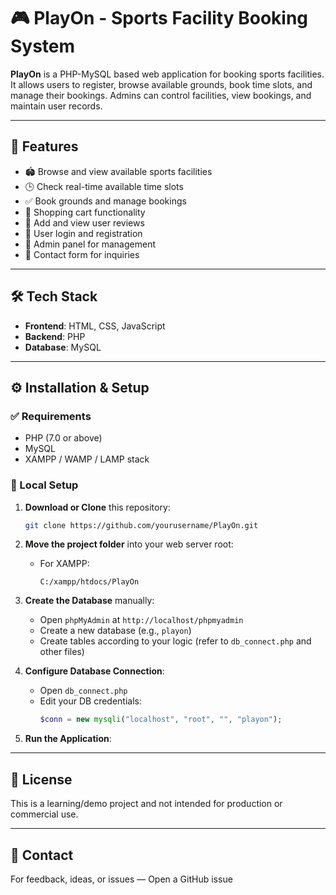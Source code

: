 # 🎮 PlayOn - Sports Facility Booking System

**PlayOn** is a PHP-MySQL based web application for booking sports facilities. It allows users to register, browse available grounds, book time slots, and manage their bookings. Admins can control facilities, view bookings, and maintain user records.

---

## 📌 Features

- 🏟️ Browse and view available sports facilities
- 🕒 Check real-time available time slots
- ✅ Book grounds and manage bookings
- 🛒 Shopping cart functionality
- 💬 Add and view user reviews
- 🔐 User login and registration
- 🔧 Admin panel for management
- 📩 Contact form for inquiries

---

## 🛠️ Tech Stack

- **Frontend**: HTML, CSS, JavaScript
- **Backend**: PHP
- **Database**: MySQL

---

## ⚙️ Installation & Setup

### ✅ Requirements

- PHP (7.0 or above)
- MySQL
- XAMPP / WAMP / LAMP stack

### 🚀 Local Setup

1. **Download or Clone** this repository:

    ```bash
    git clone https://github.com/yourusername/PlayOn.git
    ```

2. **Move the project folder** into your web server root:

    - For XAMPP:
      ```
      C:/xampp/htdocs/PlayOn
      ```

3. **Create the Database** manually:
   - Open `phpMyAdmin` at `http://localhost/phpmyadmin`
   - Create a new database (e.g., `playon`)
   - Create tables according to your logic (refer to `db_connect.php` and other files)

4. **Configure Database Connection**:
   - Open `db_connect.php`
   - Edit your DB credentials:
     ```php
     $conn = new mysqli("localhost", "root", "", "playon");
     ```

5. **Run the Application**:

---
## 🔐 License
This is a learning/demo project and not intended for production or commercial use.

---
## 📩 Contact
For feedback, ideas, or issues —
Open a GitHub issue
